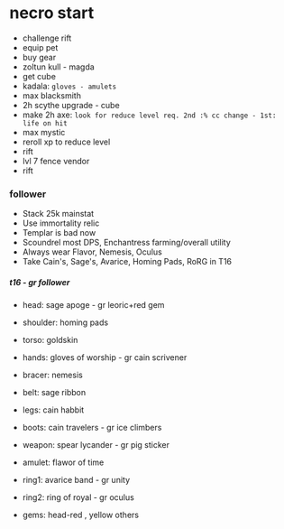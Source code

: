 # necro start

- challenge rift
- equip pet
- buy gear
- zoltun kull - magda
- get cube
- kadala: `gloves - amulets`
- max blacksmith
- 2h scythe upgrade - cube
- make 2h axe: `look for reduce level req. 2nd :% cc change - 1st: life on hit`
- max mystic
- reroll xp to reduce level
- rift
- lvl 7 fence vendor
- rift

### follower

- Stack 25k mainstat
- Use immortality relic
- Templar is bad now
- Scoundrel most DPS, Enchantress farming/overall utility
- Always wear Flavor, Nemesis, Oculus
- Take Cain's, Sage's, Avarice, Homing Pads, RoRG in T16

##### t16 - gr follower

- head: sage apoge - gr leoric+red gem
- shoulder: homing pads
- torso: goldskin
- hands: gloves of worship - gr cain scrivener
- bracer: nemesis
- belt: sage ribbon
- legs: cain habbit
- boots: cain travelers - gr ice climbers
- weapon: spear lycander - gr pig sticker
- amulet: flawor of time
- ring1: avarice band - gr unity
- ring2: ring of royal - gr oculus

- gems: head-red , yellow others

